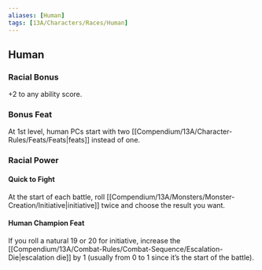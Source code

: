```yaml
---
aliases: [Human]
tags: [13A/Characters/Races/Human]
---
```


## Human

### Racial Bonus

+2 to any ability score.

### Bonus Feat

At 1st level, human PCs start with two [[Compendium/13A/Character-Rules/Feats/Feats|feats]] instead of one.

### Racial Power

#### Quick to Fight

At the start of each battle, roll [[Compendium/13A/Monsters/Monster-Creation/Initiative|initiative]] twice and choose the result you want.

#### Human Champion Feat

If you roll a natural 19 or 20 for initiative, increase the [[Compendium/13A/Combat-Rules/Combat-Sequence/Escalation-Die|escalation die]] by 1 (usually from 0 to 1 since it’s the start of the battle).
